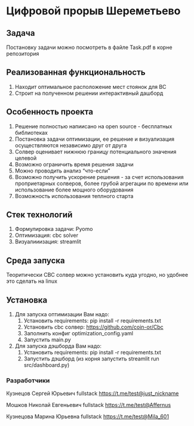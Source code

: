 # Цифровой прорыв Шереметьево

## Задача
   Постановку задачи можно посмотреть в файле Task.pdf в корне репозитория

## Реализованная функциональность
   1. Находит оптимальное расположение мест стоянок для ВС
   2. Строит на полученном решении интерактивный дашборд

## Особенность проекта
   1. Решение полностью напиисано на open source - бесплатных библиотеках
   2. Постановка задачи оптимизации, ее решение и визуализация осуществляются независимо друг от друга
   3. Солвер оценивает нижнюю границу потенциального значения целевой
   4. Возможно ограничить время решения задачи
   5. Можно проводить анализ “что-если”
   6. Возможно получить ускорение решения - за счет использования проприетарных солверов, более грубой агрегации по времени или использование более мощного оборудования
   7. Возможность использования теплного старта


## Cтек технологий
   1. Формулировка задачи: Pyomo
   2. Оптимизация: cbc solver
   3. Визуалииизация: streamlit 

## Среда запуска
   Теоритически CBC солвер можно установить куда угодно, но удобнее это сделать на linux

## Установка

1. Для запуска оптимизации Вам надо:
   1. Установить requirements: pip install -r requirements.txt
   2. Установить cbc солвер: https://github.com/coin-or/Cbc
   3. Заполнить конфиг optimization_config.yaml
   4. Запустить main.py
2. Для запуска дэшборда Вам надо:
   1. Установить requirements: pip install -r requirements.txt
   2. Запустить дэшборд (из корня запустить streamlit run src/dashboard.py)


### Разработчики
Кузнецов Сергей Юрьевич fullstack https://t.me/test@just_nickname

Мошков Николай Евгеньевич fullstack https://t.me/test@Affernus

Кузнецова Марина Юрьевна fullstack https://t.me/test@Mila_601


